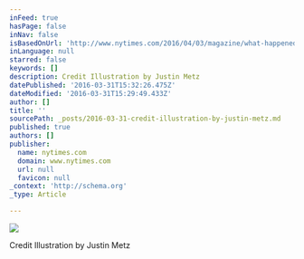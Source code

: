 ```yaml
---
inFeed: true
hasPage: false
inNav: false
isBasedOnUrl: 'http://www.nytimes.com/2016/04/03/magazine/what-happened-when-venture-capitalists-took-over-the-golden-state-warriors.html?curator=MediaREDEF'
inLanguage: null
starred: false
keywords: []
description: Credit Illustration by Justin Metz
datePublished: '2016-03-31T15:32:26.475Z'
dateModified: '2016-03-31T15:29:49.433Z'
author: []
title: ''
sourcePath: _posts/2016-03-31-credit-illustration-by-justin-metz.md
published: true
authors: []
publisher:
  name: nytimes.com
  domain: www.nytimes.com
  url: null
  favicon: null
_context: 'http://schema.org'
_type: Article

---
```

![](https://static01.nyt.com/images/2016/04/03/magazine/03mag-promo/03mag-promo-superJumbo-v2.jpg)

Credit Illustration by Justin Metz